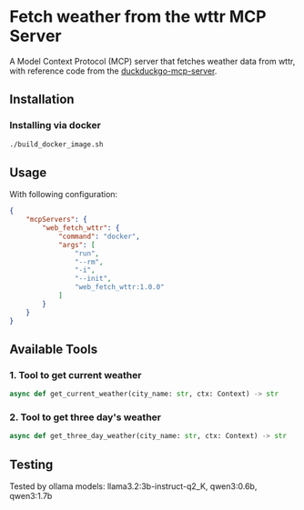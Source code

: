 # Fetch weather from the wttr MCP Server

A Model Context Protocol (MCP) server that fetches weather data from wttr, with reference code from the [duckduckgo-mcp-server](https://github.com/nickclyde/duckduckgo-mcp-server).

## Installation

### Installing via docker

```bash
./build_docker_image.sh
```

## Usage

With following configuration:

```json
{
    "mcpServers": {
        "web_fetch_wttr": {
            "command": "docker",
            "args": [
                "run",
                "--rm",
                "-i",
                "--init",
                "web_fetch_wttr:1.0.0"
            ]
        }
    }
}
```

## Available Tools

### 1. Tool to get current weather
```python
async def get_current_weather(city_name: str, ctx: Context) -> str
```

### 2. Tool to get three day's weather
```python
async def get_three_day_weather(city_name: str, ctx: Context) -> str
```


## Testing

Tested by ollama models: llama3.2:3b-instruct-q2_K, qwen3:0.6b, qwen3:1.7b